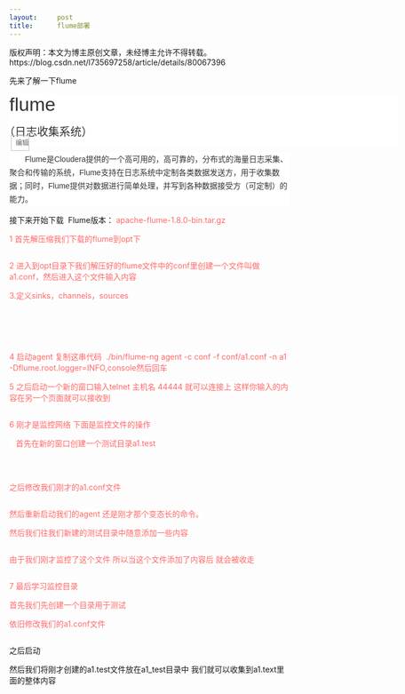 ```yaml
---
layout:     post
title:      flume部署
---
```

<div id="article_content" class="article_content clearfix csdn-tracking-statistics" data-pid="blog" data-mod="popu_307" data-dsm="post">
								<div class="article-copyright">
					版权声明：本文为博主原创文章，未经博主允许不得转载。					https://blog.csdn.net/l735697258/article/details/80067396				</div>
								            <link rel="stylesheet" href="https://csdnimg.cn/release/phoenix/template/css/ck_htmledit_views-f76675cdea.css">
						<div class="htmledit_views" id="content_views">
                <p>先来了解一下flume</p><p></p><dl class="lemmaWgt-lemmaTitle lemmaWgt-lemmaTitle-" style="margin:0px 0px 10px;padding:0px;width:700px;font-family:arial, tahoma, 'Microsoft Yahei', '宋体', sans-serif;color:rgb(51,51,51);font-size:12px;background-color:rgb(255,255,255);"><dd class="lemmaWgt-lemmaTitle-title" style="margin-bottom:5px;margin-left:0px;padding:0px;"><h1 style="margin-top:0px;margin-right:10px;margin-bottom:0px;padding:0px;font-size:34px;color:rgb(51,51,51);line-height:1.15;font-weight:400;vertical-align:sub;">flume</h1> <h2 style="margin:0px 10px 0px -10px;padding:0px;font-size:20px;color:rgb(51,51,51);font-weight:400;vertical-align:sub;">（日志收集系统）</h2> <a class="edit-lemma cmn-btn-hover-blue cmn-btn-28 j-edit-link" style="color:rgb(102,102,102);border:1px solid rgb(197,197,197);text-align:center;line-height:14px;padding:6px 0px;margin:0px 5px 0px 0px;width:60px;height:14px;"><span class="cmn-icon wiki-lemma-icons wiki-lemma-icons_edit-lemma" style="font-family:'baikeFont_layout';line-height:12px;margin:0px 7px 0px 0px;vertical-align:text-top;color:rgb(82,163,245);"></span>编辑</a></dd></dl><div class="lemma-summary" style="clear:both;font-size:14px;color:rgb(51,51,51);margin-bottom:15px;text-indent:2em;line-height:24px;font-family:arial, '宋体', sans-serif;background-color:rgb(255,255,255);"><div class="para" style="margin-bottom:15px;text-indent:2em;line-height:24px;">Flume是Cloudera提供的一个高可用的，高可靠的，分布式的海量日志采集、聚合和传输的系统，Flume支持在日志系统中定制各类数据发送方，用于收集数据；同时，Flume提供对数据进行简单处理，并写到各种数据接受方（可定制）的能力。</div></div><p>接下来开始下载<span style="background-color:rgb(255,255,255);">  Flume版本： </span><span style="margin:0px;padding:0px;background-color:rgb(255,255,255);color:rgb(255,102,102);">apache-flume-1.8.0-bin.tar.gz</span></p><p><span style="margin:0px;padding:0px;background-color:rgb(255,255,255);color:rgb(255,102,102);">1 首先解压缩我们下载的flume到opt下</span></p><p><span style="margin:0px;padding:0px;background-color:rgb(255,255,255);color:rgb(255,102,102);"><img src="https://img-blog.csdn.net/20180424171308316?watermark/2/text/aHR0cHM6Ly9ibG9nLmNzZG4ubmV0L2w3MzU2OTcyNTg=/font/5a6L5L2T/fontsize/400/fill/I0JBQkFCMA==/dissolve/70" alt=""><br></span></p><p><span style="margin:0px;padding:0px;background-color:rgb(255,255,255);color:rgb(255,102,102);">2 进入到opt目录下我们解压好的flume文件中的conf里创建一个文件叫做a1.conf，然后进入这个文件输入内容</span></p><p><span style="margin:0px;padding:0px;background-color:rgb(255,255,255);color:rgb(255,102,102);">3.定义sinks，channels，sources</span></p><p><span style="margin:0px;padding:0px;background-color:rgb(255,255,255);color:rgb(255,102,102);"><br></span></p><p><span style="margin:0px;padding:0px;background-color:rgb(255,255,255);color:rgb(255,102,102);"><img src="https://img-blog.csdn.net/20180424172804321?watermark/2/text/aHR0cHM6Ly9ibG9nLmNzZG4ubmV0L2w3MzU2OTcyNTg=/font/5a6L5L2T/fontsize/400/fill/I0JBQkFCMA==/dissolve/70" alt=""><br></span></p><p><span style="margin:0px;padding:0px;background-color:rgb(255,255,255);color:rgb(255,102,102);"><br></span></p><p><span style="margin:0px;padding:0px;background-color:rgb(255,255,255);color:rgb(255,102,102);">4 启动agent 复制这串代码  <span style="color:rgb(255,102,102);background-color:rgb(255,255,255);">./bin/flume-ng agent -c conf -f conf/a1.conf -n a1 -Dflume.root.logger=INFO,console然后回车</span></span></p><p><span style="margin:0px;padding:0px;background-color:rgb(255,255,255);color:rgb(255,102,102);"><span style="color:rgb(255,102,102);background-color:rgb(255,255,255);">5 之后启动一个新的窗口输入telnet 主机名 44444 就可以连接上 这样你输入的内容在另一个页面就可以接收到</span></span></p><p><span style="margin:0px;padding:0px;background-color:rgb(255,255,255);color:rgb(255,102,102);"><span style="color:rgb(255,102,102);background-color:rgb(255,255,255);"><img src="https://img-blog.csdn.net/20180424181041741?watermark/2/text/aHR0cHM6Ly9ibG9nLmNzZG4ubmV0L2w3MzU2OTcyNTg=/font/5a6L5L2T/fontsize/400/fill/I0JBQkFCMA==/dissolve/70" alt=""><br></span></span></p><p><span style="margin:0px;padding:0px;background-color:rgb(255,255,255);color:rgb(255,102,102);"><span style="color:rgb(255,102,102);background-color:rgb(255,255,255);">6 刚才是监控网络 下面是监控文件的操作</span></span></p><p><span style="margin:0px;padding:0px;background-color:rgb(255,255,255);color:rgb(255,102,102);"><span style="color:rgb(255,102,102);background-color:rgb(255,255,255);">   首先在新的窗口创建一个测试目录a1.test</span></span></p><p><span style="margin:0px;padding:0px;background-color:rgb(255,255,255);color:rgb(255,102,102);"><span style="color:rgb(255,102,102);background-color:rgb(255,255,255);"><br></span></span></p><p><span style="margin:0px;padding:0px;background-color:rgb(255,255,255);color:rgb(255,102,102);"><img src="https://img-blog.csdn.net/20180424182258574?watermark/2/text/aHR0cHM6Ly9ibG9nLmNzZG4ubmV0L2w3MzU2OTcyNTg=/font/5a6L5L2T/fontsize/400/fill/I0JBQkFCMA==/dissolve/70" alt=""><br></span></p><p><span style="margin:0px;padding:0px;background-color:rgb(255,255,255);color:rgb(255,102,102);">之后修改我们刚才的a1.conf文件</span></p><p><span style="margin:0px;padding:0px;background-color:rgb(255,255,255);color:rgb(255,102,102);"><img src="https://img-blog.csdn.net/20180424182527378?watermark/2/text/aHR0cHM6Ly9ibG9nLmNzZG4ubmV0L2w3MzU2OTcyNTg=/font/5a6L5L2T/fontsize/400/fill/I0JBQkFCMA==/dissolve/70" alt=""><br></span></p><p><span style="margin:0px;padding:0px;background-color:rgb(255,255,255);color:rgb(255,102,102);">然后重新启动我们的agent 还是刚才那个变态长的命令。</span></p><p><span style="margin:0px;padding:0px;background-color:rgb(255,255,255);color:rgb(255,102,102);">然后我们往我们新建的测试目录中随意添加一些内容 </span></p><p><span style="margin:0px;padding:0px;background-color:rgb(255,255,255);color:rgb(255,102,102);"><img src="https://img-blog.csdn.net/20180424182807895?watermark/2/text/aHR0cHM6Ly9ibG9nLmNzZG4ubmV0L2w3MzU2OTcyNTg=/font/5a6L5L2T/fontsize/400/fill/I0JBQkFCMA==/dissolve/70" alt=""><br></span></p><p><span style="margin:0px;padding:0px;background-color:rgb(255,255,255);color:rgb(255,102,102);">由于我们刚才监控了这个文件 所以当这个文件添加了内容后 就会被收走</span></p><p><span style="margin:0px;padding:0px;background-color:rgb(255,255,255);color:rgb(255,102,102);"><img src="https://img-blog.csdn.net/20180424182903986?watermark/2/text/aHR0cHM6Ly9ibG9nLmNzZG4ubmV0L2w3MzU2OTcyNTg=/font/5a6L5L2T/fontsize/400/fill/I0JBQkFCMA==/dissolve/70" alt=""><br></span></p><p><span style="margin:0px;padding:0px;background-color:rgb(255,255,255);color:rgb(255,102,102);">7 最后学习监控目录</span></p><p><span style="margin:0px;padding:0px;background-color:rgb(255,255,255);color:rgb(255,102,102);">首先我们先创建一个目录用于测试</span></p><p><span style="margin:0px;padding:0px;background-color:rgb(255,255,255);color:rgb(255,102,102);">依旧修改我们的a1.conf文件</span></p><p><span style="margin:0px;padding:0px;background-color:rgb(255,255,255);color:rgb(255,102,102);"><img src="https://img-blog.csdn.net/2018042418362130?watermark/2/text/aHR0cHM6Ly9ibG9nLmNzZG4ubmV0L2w3MzU2OTcyNTg=/font/5a6L5L2T/fontsize/400/fill/I0JBQkFCMA==/dissolve/70" alt=""><br></span></p><p>之后启动</p><p>然后我们将刚才创建的a1.test文件放在a1_test目录中 我们就可以收集到a1.text里面的整体内容</p><p><img src="https://img-blog.csdn.net/20180424183839951?watermark/2/text/aHR0cHM6Ly9ibG9nLmNzZG4ubmV0L2w3MzU2OTcyNTg=/font/5a6L5L2T/fontsize/400/fill/I0JBQkFCMA==/dissolve/70" alt=""><img src="https://img-blog.csdn.net/20180424183947285?watermark/2/text/aHR0cHM6Ly9ibG9nLmNzZG4ubmV0L2w3MzU2OTcyNTg=/font/5a6L5L2T/fontsize/400/fill/I0JBQkFCMA==/dissolve/70" alt=""><br></p><p><br></p><p><br></p><p><br></p>            </div>
                </div>